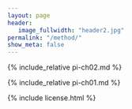 ```yaml
---
layout: page
header:
   image_fullwidth: "header2.jpg"
permalink: "/method/"
show_meta: false
---
```


{% include_relative pi-ch02.md %}

{% include_relative pi-ch01.md %}

{% include license.html %}
